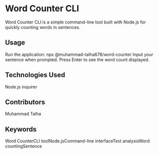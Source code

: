# Word Counter CLI

 Word Counter CLI is a simple command-line tool built with Node.js for quickly counting words in sentences.

## Usage

Run the application: npx @muhammad-talha678/word-counter
Input your sentence when prompted.
Press Enter to see the word count displayed.

## Technologies Used

Node.js
inquirer

## Contributors
Muhammad Talha

## Keywords

Word CounterCLI toolNode.jsCommand-line interfaceText analysisWord countingSentence 
